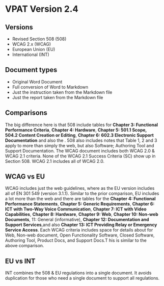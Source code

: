 # VPAT Version 2.4

## Versions

- Revised Section 508 (508)
- WCAG 2.x (WCAG)
- European Union (EU)
- International (INT)

## Document types

- Original Word Document
- Full conversion of Word to Markdown
- Just the instruction taken from the Markdown file
- Just the report taken from the Markdown file

## Comparisons

The big difference here is that 508 include tables for **Chapter 3: Functional Performance Criteria**, **Chapter 4: Hardware**, **Chapter 5: 501.1 Scope, 504.2 Content Creation or Editing**, **Chapter 6: 602.3 Electronic Support Documentation** and also the . 508 also includes notes that Table 1, 2 and 3 apply to more than simply the web, but also Software; Authoring Tool and Support Documentation. The WCAG document includes both WCAG 2.0 & WCAG 2.1 criteria. None of the WCAG 2.1 Success Criteria (SC) show up in Section 508. WCAG 2.1 includes all of WCAG 2.0.

## WCAG vs EU

WCAG includes just the web guidelines, where as the EU version includes all of EN 301 549 (version 3.1.1). Similar to the prior comparison, EU includes a lot more than the web and there are tables for the **Chapter 4: Functional Performance Statements**, **Chapter 5: Generic Requirements**, **Chapter 6: ICT with Two-Way Voice Communication**, **Chapter 7: ICT with Video Capabilities**, **Chapter 8: Hardware**, **Chapter 9: Web**, **Chapter 10: Non-web Documents**, 11: General (informative), **Chapter 12: Documentation and Support Services**,and also **Chapter 13: ICT Providing Relay or Emergency Service Access**. Each WCAG criteria includes space for details about for Web, Non-web document, Open Functionality Software, Closed Software, Authoring Tool, Product Docs, and Support Docs.T his is similar to the above comparison.

## EU vs INT

INT combines the 508 & EU regulations into a single document. It avoids duplication for those who need a single document to support all regulations.
